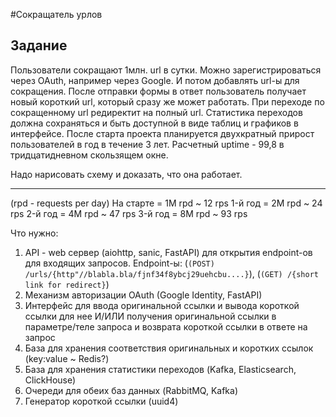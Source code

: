 #Сокращатель урлов

## Задание

Пользователи сокращают 1млн. url в сутки. 
Можно зарегистрироваться через OAuth, например через Google. 
И потом добавлять url-ы для сокращения. 
После отправки формы в ответ пользователь получает новый короткий url, 
который сразу же может работать. 
При переходе по сокращенному url редиректит на полный url. 
Статистика переходов должна сохраняться и быть доступной в виде таблиц и графиков в интерфейсе. 
После старта проекта планируется двухкратный прирост пользователей в год в течение 3 лет. 
Расчетный uptime - 99,8 в тридцатидневном скользящем окне.

Надо нарисовать схему и доказать, что она работает.

---
(rpd - requests per day)
На старте   = 1M rpd ~ 12 rps
1-й год     = 2М rpd ~ 24 rps
2-й год     = 4М rpd ~ 47 rps
3-й год     = 8М rpd ~ 93 rps


Что нужно:
1. API - web сервер (aiohttp, sanic, FastAPI) для открытия endpoint-ов для входящих запросов. 
    Endpoint-ы: (`(POST) /urls/{http"//blabla.bla/fjnf34f8ybcj29uehcbu....}`), (`(GET) /{short link for redirect}`)
2. Механизм авторизации OAuth (Google Identity, FastAPI)
3. Интерфейс для ввода оригинальной ссылки и вывода короткой ссылки для нее 
   И/ИЛИ получения оригинальной ссылки в параметре/теле запроса и возврата короткой ссылки в ответе на запрос
4. База для хранения соответствия оригинальных и коротких ссылок (key:value ~ Redis?)
5. База для хранения статистики переходов (Kafka, Elasticsearch, ClickHouse)
6. Очереди для обеих баз данных (RabbitMQ, Kafka)
7. Генератор короткой ссылки (uuid4)
